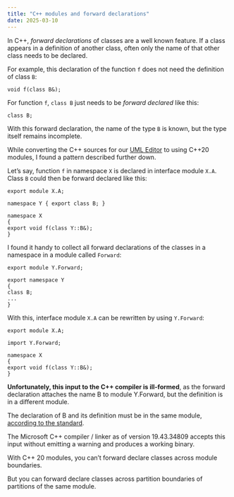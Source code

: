 ```yaml
---
title: "C++ modules and forward declarations"
date: 2025-03-10
---
```


In C++, *forward declarations* of classes are a well known feature. If a class appears in a definition of another class, often only the name of that other class needs to be declared.

For example, this declaration of the function `f` does not need the definition of class `B`:

    void f(class B&);

For function `f`, `class B` just needs to be *forward declared* like this:

    class B;

With this forward declaration, the name of the type `B` is known, but the type itself remains incomplete.

While converting the C++ sources for our [UML Editor](https://www.cadifra.com/) to using C++20 modules, I found a pattern described further down.

Let’s say, function `f` in namespace `X` is declared in interface module `X.A`. Class `B` could then be forward declared like this:

    export module X.A;

    namespace Y { export class B; }

    namespace X
    {
    export void f(class Y::B&);
    }

I found it handy to collect all forward declarations of the classes in a namespace in a module called `Forward`:

    export module Y.Forward;

    export namespace Y
    {
    class B;
    ...
    }

With this, interface module `X.A` can be rewritten by using `Y.Forward`:

    export module X.A;

    import Y.Forward;

    namespace X
    {
    export void f(class Y::B&);
    }

**Unfortunately, this input to the C++ compiler is ill-formed**, as the forward declaration attaches the name B to module Y.Forward, but the definition is in a different module.

The declaration of B and its definition must be in the same module, [according to the standard](https://eel.is/c++draft/module#unit-7).

The Microsoft C++ compiler / linker as of version 19.43.34809 accepts this input without emitting a warning and produces a working binary.

With C++ 20 modules, you can’t forward declare classes across module boundaries.

But you can forward declare classes across partition boundaries of partitions of the same module.
